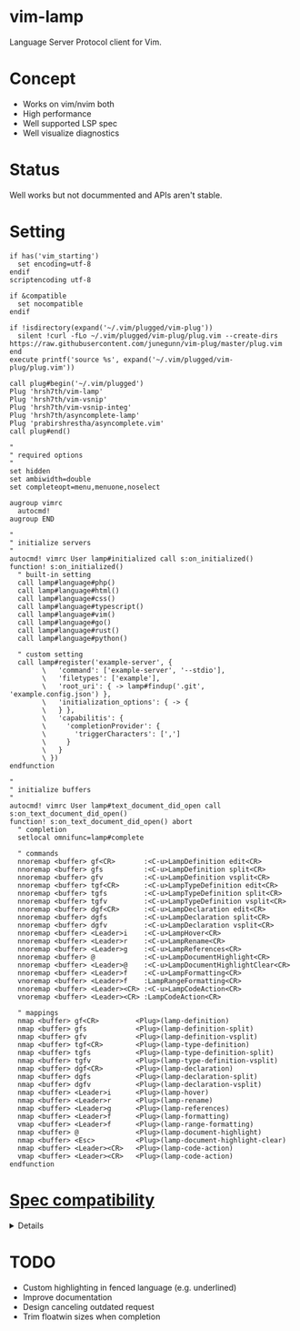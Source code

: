 # vim-lamp
Language Server Protocol client for Vim.

# Concept
- Works on vim/nvim both
- High performance
- Well supported LSP spec
- Well visualize diagnostics

# Status
Well works but not docummented and APIs aren't stable.

# Setting

```vim
if has('vim_starting')
  set encoding=utf-8
endif
scriptencoding utf-8

if &compatible
  set nocompatible
endif

if !isdirectory(expand('~/.vim/plugged/vim-plug'))
  silent !curl -fLo ~/.vim/plugged/vim-plug/plug.vim --create-dirs https://raw.githubusercontent.com/junegunn/vim-plug/master/plug.vim
end
execute printf('source %s', expand('~/.vim/plugged/vim-plug/plug.vim'))

call plug#begin('~/.vim/plugged')
Plug 'hrsh7th/vim-lamp'
Plug 'hrsh7th/vim-vsnip'
Plug 'hrsh7th/vim-vsnip-integ'
Plug 'hrsh7th/asyncomplete-lamp'
Plug 'prabirshrestha/asyncomplete.vim'
call plug#end()

"
" required options
"
set hidden
set ambiwidth=double
set completeopt=menu,menuone,noselect

augroup vimrc
  autocmd!
augroup END

"
" initialize servers
"
autocmd! vimrc User lamp#initialized call s:on_initialized()
function! s:on_initialized()
  " built-in setting
  call lamp#language#php()
  call lamp#language#html()
  call lamp#language#css()
  call lamp#language#typescript()
  call lamp#language#vim()
  call lamp#language#go()
  call lamp#language#rust()
  call lamp#language#python()

  " custom setting
  call lamp#register('example-server', {
        \   'command': ['example-server', '--stdio'],
        \   'filetypes': ['example'],
        \   'root_uri': { -> lamp#findup('.git', 'example.config.json') },
        \   'initialization_options': { -> {
        \   } },
        \   'capabilitis': {
        \     'completionProvider': {
        \       'triggerCharacters': [',']
        \     }
        \   }
        \ })
endfunction

"
" initialize buffers
"
autocmd! vimrc User lamp#text_document_did_open call s:on_text_document_did_open()
function! s:on_text_document_did_open() abort
  " completion
  setlocal omnifunc=lamp#complete

  " commands
  nnoremap <buffer> gf<CR>       :<C-u>LampDefinition edit<CR>
  nnoremap <buffer> gfs          :<C-u>LampDefinition split<CR>
  nnoremap <buffer> gfv          :<C-u>LampDefinition vsplit<CR>
  nnoremap <buffer> tgf<CR>      :<C-u>LampTypeDefinition edit<CR>
  nnoremap <buffer> tgfs         :<C-u>LampTypeDefinition split<CR>
  nnoremap <buffer> tgfv         :<C-u>LampTypeDefinition vsplit<CR>
  nnoremap <buffer> dgf<CR>      :<C-u>LampDeclaration edit<CR>
  nnoremap <buffer> dgfs         :<C-u>LampDeclaration split<CR>
  nnoremap <buffer> dgfv         :<C-u>LampDeclaration vsplit<CR>
  nnoremap <buffer> <Leader>i    :<C-u>LampHover<CR>
  nnoremap <buffer> <Leader>r    :<C-u>LampRename<CR>
  nnoremap <buffer> <Leader>g    :<C-u>LampReferences<CR>
  nnoremap <buffer> @            :<C-u>LampDocumentHighlight<CR>
  nnoremap <buffer> <Leader>@    :<C-u>LampDocumentHighlightClear<CR>
  nnoremap <buffer> <Leader>f    :<C-u>LampFormatting<CR>
  vnoremap <buffer> <Leader>f    :LampRangeFormatting<CR>
  nnoremap <buffer> <Leader><CR> :<C-u>LampCodeAction<CR>
  vnoremap <buffer> <Leader><CR> :LampCodeAction<CR>

  " mappings
  nmap <buffer> gf<CR>         <Plug>(lamp-definition)
  nmap <buffer> gfs            <Plug>(lamp-definition-split)
  nmap <buffer> gfv            <Plug>(lamp-definition-vsplit)
  nmap <buffer> tgf<CR>        <Plug>(lamp-type-definition)
  nmap <buffer> tgfs           <Plug>(lamp-type-definition-split)
  nmap <buffer> tgfv           <Plug>(lamp-type-definition-vsplit)
  nmap <buffer> dgf<CR>        <Plug>(lamp-declaration)
  nmap <buffer> dgfs           <Plug>(lamp-declaration-split)
  nmap <buffer> dgfv           <Plug>(lamp-declaration-vsplit)
  nmap <buffer> <Leader>i      <Plug>(lamp-hover)
  nmap <buffer> <Leader>r      <Plug>(lamp-rename)
  nmap <buffer> <Leader>g      <Plug>(lamp-references)
  nmap <buffer> <Leader>f      <Plug>(lamp-formatting)
  vmap <buffer> <Leader>f      <Plug>(lamp-range-formatting)
  nmap <buffer> @              <Plug>(lamp-document-highlight)
  nmap <buffer> <Esc>          <Plug>(lamp-document-highlight-clear)
  nmap <buffer> <Leader><CR>   <Plug>(lamp-code-action)
  vmap <buffer> <Leader><CR>   <Plug>(lamp-code-action)
endfunction
```

# [Spec compatibility](https://microsoft.github.io/language-server-protocol/specifications/specification-3-14/)
<details>

    - General
        - [x] initialize
        - [x] initialized
        - [x] shutdown
        - [x] exit
        - [ ] $/cancelRequest

    - Window
        - [x] window/showMessage
        - [x] window/showMessageRequest
        - [x] window/logMessage

    - Telemetry
        - [x] telemetry/event

    - Client
        - [ ] ~~client/registerCapability~~ (Maybe unneeded)
        - [ ] ~~client/unregisterCapability~~ (Maybe unneeded)

    - Workspace
        - [ ] workspace/workspaceFolders
        - [ ] workspace/didChangeWorkspaceFolders
        - [x] workspace/didChangeConfiguration
        - [ ] workspace/configuration
        - [ ] workspace/didChangeWatchedFiles
        - [ ] workspace/symbol
        - [x] workspace/executeCommand
        - [x] workspace/applyEdit

    - Synchronization
        - [x] textDocument/didOpen
        - [x] textDocument/didChange
        - [ ] textDocument/willSave
        - [ ] textDocument/willSaveWaitUntil
        - [ ] textDocument/didSave
        - [x] textDocument/didClose

    - Diagnostics
        - [x] textDocument/publishDiagnostics

    - Language Features
        - [x] textDocument/completion (Snippet/Documentation/AdditionalTextEdits are supported!)
        - [x] completionItem/resolve
        - [x] textDocument/hover
        - [x] textDocument/signatureHelp
        - [x] textDocument/declaration
        - [x] textDocument/definition
        - [x] textDocument/typeDefinition
        - [x] textDocument/implementation
        - [x] textDocument/references
        - [x] textDocument/documentHighlight
        - [ ] textDocument/documentSymbol
        - [x] textDocument/codeAction
        - [ ] textDocument/codeLens
        - [ ] codeLens/resolve
        - [ ] textDocument/documentLink
        - [ ] documentLink/resolve
        - [ ] textDocument/documentColor
        - [ ] textDocument/colorPresentation
        - [x] textDocument/formatting
        - [x] textDocument/rangeFormatting
        - [ ] ~~textDocument/onTypeFormatting~~ (No supported server found.)
        - [x] textDocument/rename
        - [x] textDocument/prepareRename
        - [ ] textDocument/foldingRange

</details>

# TODO
- Custom highlighting in fenced language (e.g. underlined)
- Improve documentation
- Design canceling outdated request
- Trim floatwin sizes when completion
